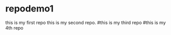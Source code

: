 # repodemo1
this is my first repo
this is my second repo.
#this is my third repo
#this is my 4th repo
